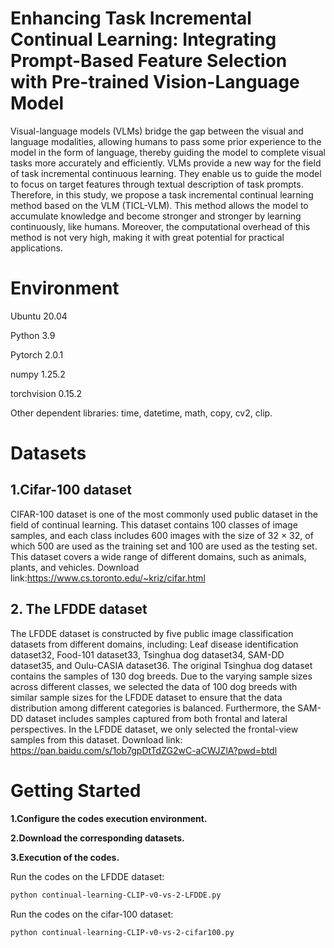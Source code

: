 # Enhancing Task Incremental Continual Learning: Integrating Prompt-Based Feature Selection with Pre-trained Vision-Language Model

Visual-language models (VLMs) bridge the gap between the visual and language modalities, allowing humans to pass some prior experience to the model in the form of language, thereby guiding the model to complete visual tasks more accurately and efficiently. VLMs provide a new way for the field of task incremental continuous learning. They enable us to guide the model to focus on target features through textual description of task prompts. Therefore, in this study, we propose a task incremental continual learning method based on the VLM (TICL-VLM). This method allows the model to accumulate knowledge and become stronger and stronger by learning continuously, like humans. Moreover, the computational overhead of this method is not very high, making it with great potential for practical applications. 

# Environment

Ubuntu 20.04

Python 3.9

Pytorch 2.0.1

numpy 1.25.2

torchvision 0.15.2

Other dependent libraries: time, 
datetime,
math,
copy,
cv2,
clip.


# Datasets
## 1.Cifar-100 dataset
CIFAR-100 dataset is one of the most commonly used public dataset in the field of continual learning. This dataset contains 100 classes of image samples, and each class includes 600 images with the size of 32 × 32, of which 500 are used as the training set and 100 are used as the testing set. This dataset covers a wide range of different domains, such as animals, plants, and vehicles.
Download link:https://www.cs.toronto.edu/~kriz/cifar.html

## 2. The LFDDE dataset
The LFDDE dataset is constructed by five public image classification datasets from different domains, including: Leaf disease identification dataset32, Food-101 dataset33, Tsinghua dog dataset34, SAM-DD dataset35, and Oulu-CASIA dataset36. The original Tsinghua dog dataset contains the samples of 130 dog breeds. Due to the varying sample sizes across different classes, we selected the data of 100 dog breeds with similar sample sizes for the LFDDE dataset to ensure that the data distribution among different categories is balanced. Furthermore, the SAM-DD dataset includes samples captured from both frontal and lateral perspectives. In the LFDDE dataset, we only selected the frontal-view samples from this dataset. 
Download link: https://pan.baidu.com/s/1ob7gpDtTdZG2wC-aCWJZlA?pwd=btdl

# Getting Started
**1.Configure the codes execution environment.**

**2.Download the corresponding datasets.**

**3.Execution of the codes.**

Run the codes on the LFDDE dataset:

```bash
python continual-learning-CLIP-v0-vs-2-LFDDE.py
```

Run the codes on the cifar-100 dataset:

```bash
python continual-learning-CLIP-v0-vs-2-cifar100.py
```

